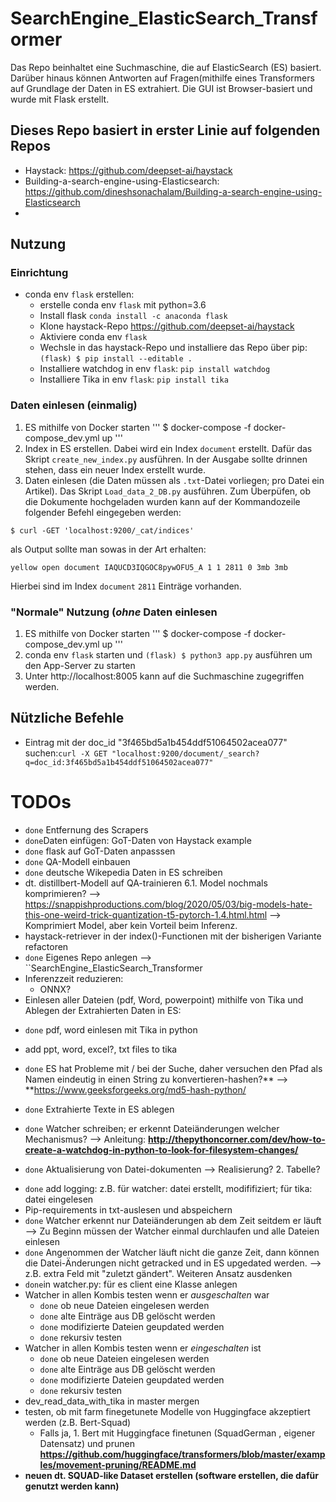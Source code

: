 # SearchEngine_ElasticSearch_Transformer

Das Repo beinhaltet eine Suchmaschine, die auf ElasticSearch (ES) basiert. Darüber hinaus können Antworten auf Fragen(mithilfe eines Transformers auf Grundlage der Daten in ES extrahiert. Die GUI ist Browser-basiert und wurde mit Flask erstellt.

## Dieses Repo basiert in erster Linie auf folgenden Repos

- Haystack: https://github.com/deepset-ai/haystack
- Building-a-search-engine-using-Elasticsearch: https://github.com/dineshsonachalam/Building-a-search-engine-using-Elasticsearch
- 




## Nutzung

### Einrichtung

- conda env `flask` erstellen:
  *  erstelle conda env `flask` mit python=3.6
  * Install flask `conda install -c anaconda flask`
  * Klone haystack-Repo https://github.com/deepset-ai/haystack
  * Aktiviere conda env `flask`
  * Wechsle in das haystack-Repo und installiere das Repo über pip: `(flask) $ pip install --editable .`
  * Installiere watchdog in env `flask`: `pip install watchdog`
  * Installiere Tika in env `flask`: `pip install tika`

### Daten einlesen (einmalig)
1. ES mithilfe von Docker starten
'''
$ docker-compose -f docker-compose_dev.yml up
'''
2. Index in ES erstellen. Dabei wird ein Index `document` erstellt. Dafür das Skript `create_new_index.py` ausführen. In der Ausgabe sollte drinnen stehen, dass ein neuer Index erstellt wurde.
3. Daten einlesen (die Daten müssen als `.txt`-Datei vorliegen; pro Datei ein Artikel). Das Skript `Load_data_2_DB.py` ausführen. Zum Überpüfen, ob die Dokumente hochgeladen wurden kann auf der Kommandozeile folgender Befehl eingegeben werden:
```
$ curl -GET 'localhost:9200/_cat/indices'
```
als Output sollte man sowas in der Art erhalten:
```
yellow open document IAQUCD3IQGOC8pywOFU5_A 1 1 2811 0 3mb 3mb
```
Hierbei sind im Index `document` `2811` Einträge vorhanden.


### "Normale" Nutzung (*ohne* Daten einlesen
1. ES mithilfe von Docker starten
'''
$ docker-compose -f docker-compose_dev.yml up
'''
2. conda env `flask` starten und `(flask) $ python3 app.py` ausführen um den App-Server zu starten
3. Unter http://localhost:8005 kann auf die Suchmaschine zugegriffen werden.

## Nützliche Befehle
- Eintrag mit der doc_id "3f465bd5a1b454ddf51064502acea077" suchen:`curl -X GET "localhost:9200/document/_search?q=doc_id:3f465bd5a1b454ddf51064502acea077"`

# TODOs

- `done` Entfernung des Scrapers 
- `done`Daten einfügen: GoT-Daten von Haystack example
-  `done` flask auf GoT-Daten anpasssen
- `done` QA-Modell einbauen
- `done` deutsche Wikepedia Daten in ES schreiben
- dt. distillbert-Modell auf QA-trainieren
	6.1. Model nochmals komprimieren? --> https://snappishproductions.com/blog/2020/05/03/big-models-hate-this-one-weird-trick-quantization-t5-pytorch-1.4.html.html --> Komprimiert Model, aber kein Vorteil beim Inferenz.
- haystack-retriever in der index()-Functionen mit der bisherigen Variante refactoren
- `done` Eigenes Repo anlegen --> ``SearchEngine_ElasticSearch_Transformer
- Inferenzzeit reduzieren:
	* ONNX?
- Einlesen aller Dateien (pdf, Word, powerpoint) mithilfe von Tika und Ablegen der Extrahierten Daten in ES:
 * `done` pdf, word einlesen mit Tika in python
 * add ppt, word, excel?, txt files to tika
 * `done` ES hat Probleme mit / bei der Suche, daher versuchen den Pfad als Namen eindeutig in einen String zu konvertieren-hashen?** --> **https://www.geeksforgeeks.org/md5-hash-python/
 
 * `done` Extrahierte Texte in ES ablegen
 * `done` Watcher schreiben; er erkennt Dateiänderungen welcher Mechanismus?
  --> Anleitung: **http://thepythoncorner.com/dev/how-to-create-a-watchdog-in-python-to-look-for-filesystem-changes/**
 * `done` Aktualisierung von Datei-dokumenten --> Realisierung? 2. Tabelle?
- `done` add logging: z.B. für watcher: datei erstellt, modififiziert; für tika: datei eingelesen
- Pip-requirements in txt-auslesen und abspeichern
- `done` Watcher erkennt nur Dateiänderungen ab dem Zeit seitdem er läuft --> Zu Beginn müssen der Watcher einmal durchlaufen und alle Dateien einlesen
- `done` Angenommen der Watcher läuft nicht die ganze Zeit, dann können die Datei-Änderungen nicht getracked und in ES upgedated werden. --> z.B. extra Feld mit "zuletzt gändert". Weiteren Ansatz ausdenken  
- `done`in watcher.py: für es client eine Klasse anlegen
- Watcher in allen Kombis testen wenn er _ausgeschalten_ war
    * `done` ob neue Dateien eingelesen werden
    * `done` alte Einträge aus DB gelöscht werden
    * `done` modifizierte Dateien geupdated werden
    * `done` rekursiv testen
- Watcher in allen Kombis testen wenn er _eingeschalten_ ist
    * `done`  ob neue Dateien eingelesen werden
    * `done` alte Einträge aus DB gelöscht werden
    * `done` modifizierte Dateien geupdated werden
    * `done` rekursiv testen
- dev_read_data_with_tika in master mergen
- testen, ob mit farm finegetunete Modelle von Huggingface akzeptiert werden (z.B. Bert-Squad)
  * Falls ja, 1. Bert mit Huggingface finetunen (SquadGerman , eigener Datensatz) und prunen **https://github.com/huggingface/transformers/blob/master/examples/movement-pruning/README.md**
- **neuen dt. SQUAD-like Dataset erstellen (software erstellen, die dafür genutzt werden kann)**



